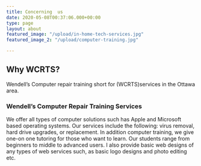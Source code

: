 ```yaml
---
title: Concerning  us
date: 2020-05-08T00:37:06.000+00:00
type: page
layout: about
featured_image: "/upload/in-home-tech-services.jpg"
featured_image_2: "/upload/computer-training.jpg"

---
```

## **Why WCRTS?**

Wendell’s Computer repair training  short for (WCRTS)services in the Ottawa area.

### **Wendell’s** **Computer** **Repair** **Training** **Services**

We offer all types of computer solutions such has Apple and Microsoft based operating systems. Our services include the following: virus removal, hard drive upgrades, or replacement. In addition  computer training, we give one-on one tutoring for those who want to learn. Our students range from beginners to middle to advanced users. I also provide basic web designs of any types of web services such, as basic logo designs and photo editing etc.
